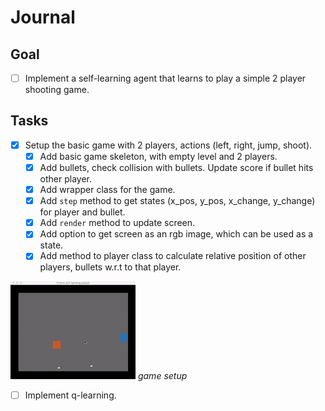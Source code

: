 # Journal

## Goal

- [ ] Implement a self-learning agent that learns to play a simple 2 player shooting game.

## Tasks

- [x] Setup the basic game with 2 players, actions (left, right, jump, shoot).
  - [x] Add basic game skeleton, with empty level and 2 players.
  - [x] Add bullets, check collision with bullets. Update score if bullet hits other player.
  - [x] Add wrapper class for the game.
  - [x] Add `step` method to get states (x_pos, y_pos, x_change, y_change) for player and bullet.
  - [x] Add `render` method to update screen.
  - [x] Add option to get screen as an rgb image, which can be used as a state.
  - [x] Add method to player class to calculate relative position of other players,
  bullets w.r.t to that player.
  
<p>
    <img src="/plots/progress_1.gif" width="200">
    <em>game setup</em>
</p>

- [ ] Implement q-learning.

